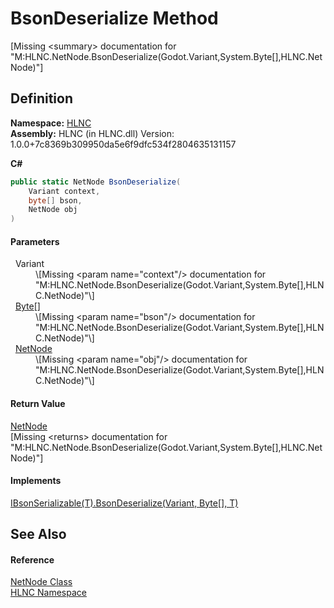 # BsonDeserialize Method


\[Missing &lt;summary&gt; documentation for "M:HLNC.NetNode.BsonDeserialize(Godot.Variant,System.Byte[],HLNC.NetNode)"\]



## Definition
**Namespace:** <a href="N_HLNC">HLNC</a>  
**Assembly:** HLNC (in HLNC.dll) Version: 1.0.0+7c8369b309950da5e6f9dfc534f2804635131157

**C#**
``` C#
public static NetNode BsonDeserialize(
	Variant context,
	byte[] bson,
	NetNode obj
)
```



#### Parameters
<dl><dt>  Variant</dt><dd>\[Missing &lt;param name="context"/&gt; documentation for "M:HLNC.NetNode.BsonDeserialize(Godot.Variant,System.Byte[],HLNC.NetNode)"\]</dd><dt>  <a href="https://learn.microsoft.com/dotnet/api/system.byte" target="_blank" rel="noopener noreferrer">Byte</a>[]</dt><dd>\[Missing &lt;param name="bson"/&gt; documentation for "M:HLNC.NetNode.BsonDeserialize(Godot.Variant,System.Byte[],HLNC.NetNode)"\]</dd><dt>  <a href="T_HLNC_NetNode">NetNode</a></dt><dd>\[Missing &lt;param name="obj"/&gt; documentation for "M:HLNC.NetNode.BsonDeserialize(Godot.Variant,System.Byte[],HLNC.NetNode)"\]</dd></dl>

#### Return Value
<a href="T_HLNC_NetNode">NetNode</a>  
\[Missing &lt;returns&gt; documentation for "M:HLNC.NetNode.BsonDeserialize(Godot.Variant,System.Byte[],HLNC.NetNode)"\]

#### Implements
<a href="M_HLNC_Serialization_IBsonSerializable_1_BsonDeserialize">IBsonSerializable(T).BsonDeserialize(Variant, Byte[], T)</a>  


## See Also


#### Reference
<a href="T_HLNC_NetNode">NetNode Class</a>  
<a href="N_HLNC">HLNC Namespace</a>  
